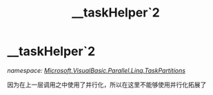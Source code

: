 ﻿---
title: __taskHelper`2
---

# __taskHelper`2
_namespace: [Microsoft.VisualBasic.Parallel.Linq.TaskPartitions](N-Microsoft.VisualBasic.Parallel.Linq.TaskPartitions.html)_

因为在上一层调用之中使用了并行化，所以在这里不能够使用并行化拓展了




